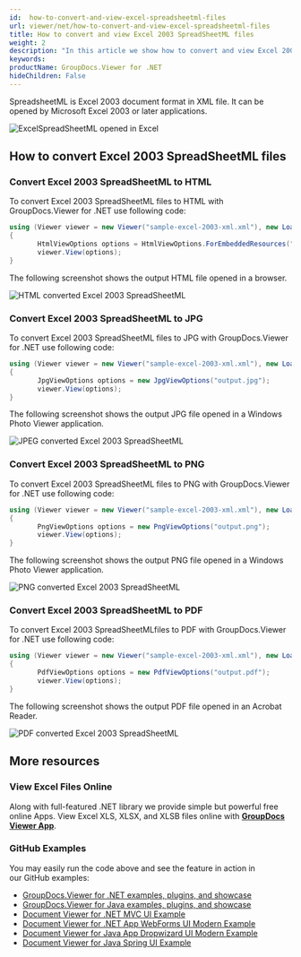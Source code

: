 ```yaml
---
id:  how-to-convert-and-view-excel-spreadsheetml-files
url: viewer/net/how-to-convert-and-view-excel-spreadsheetml-files
title: How to convert and view Excel 2003 SpreadSheetML files
weight: 2
description: "In this article we show how to convert and view Excel 2003 SpreadSheetML files with GroupDocs.Viewer within your .NET applications."
keywords: 
productName: GroupDocs.Viewer for .NET
hideChildren: False
---
```

SpreadsheetML is Excel 2003 document format in XML file. It can be opened by Microsoft Excel 2003 or later applications.

![ExcelSpreadSheetML opened in Excel](viewer/net/images/how-to-convert-and-view-excel-spreadsheetml-files/spreadsheetml-in-excel.png)

## How to convert Excel 2003 SpreadSheetML files

### Convert Excel 2003 SpreadSheetML to HTML

To convert Excel 2003 SpreadSheetML files to HTML with GroupDocs.Viewer for .NET use following code:

```csharp
using (Viewer viewer = new Viewer("sample-excel-2003-xml.xml"), new LoadOptions(FileType.Excel2003XML))
{
       HtmlViewOptions options = HtmlViewOptions.ForEmbeddedResources("output.html");
       viewer.View(options);
}
```

The following screenshot shows the output HTML file opened in a browser.

![HTML converted Excel 2003 SpreadSheetML](viewer/net/images/how-to-convert-and-view-excel-spreadsheetml-files/spreadsheetml-in-html.png)

### Convert Excel 2003 SpreadSheetML to JPG

To convert Excel 2003 SpreadSheetML files to JPG with GroupDocs.Viewer for .NET use following code:

```csharp
using (Viewer viewer = new Viewer("sample-excel-2003-xml.xml"), new LoadOptions(FileType.Excel2003XML))
{
       JpgViewOptions options = new JpgViewOptions("output.jpg");
       viewer.View(options);
}
```

The following screenshot shows the output JPG file opened in a Windows Photo Viewer application.

![JPEG converted Excel 2003 SpreadSheetML](viewer/net/images/how-to-convert-and-view-excel-spreadsheetml-files/spreadsheetml-in-jpg.png)

### Convert Excel 2003 SpreadSheetML to PNG

To convert Excel 2003 SpreadSheetML files to PNG with GroupDocs.Viewer for .NET use following code:

```csharp
using (Viewer viewer = new Viewer("sample-excel-2003-xml.xml"), new LoadOptions(FileType.Excel2003XML))
{
       PngViewOptions options = new PngViewOptions("output.png");
       viewer.View(options);
}
```

The following screenshot shows the output PNG file opened in a Windows Photo Viewer application.

![PNG converted Excel 2003 SpreadSheetML](viewer/net/images/how-to-convert-and-view-excel-spreadsheetml-files/spreadsheetml-in-png.png)

### Convert Excel 2003 SpreadSheetML to PDF

To convert Excel 2003 SpreadSheetMLfiles to PDF with GroupDocs.Viewer for .NET use following code:

```csharp
using (Viewer viewer = new Viewer("sample-excel-2003-xml.xml"), new LoadOptions(FileType.Excel2003XML))
{
       PdfViewOptions options = new PdfViewOptions("output.pdf");
       viewer.View(options);
}
```

The following screenshot shows the output PDF file opened in an Acrobat Reader.

![PDF converted Excel 2003 SpreadSheetML](viewer/net/images/how-to-convert-and-view-excel-spreadsheetml-files/spreadsheetml-in-pdf.png)

## More resources

### View Excel Files Online

Along with full-featured .NET library we provide simple but powerful free online Apps.
View Excel XLS, XLSX, and XLSB files online with **[GroupDocs Viewer App](https://products.groupdocs.app/viewer/excel)**.

### GitHub Examples

You may easily run the code above and see the feature in action in our GitHub examples:

* [GroupDocs.Viewer for .NET examples, plugins, and showcase](https://github.com/groupdocs-viewer/GroupDocs.Viewer-for-.NET)
* [GroupDocs.Viewer for Java examples, plugins, and showcase](https://github.com/groupdocs-viewer/GroupDocs.Viewer-for-Java)
* [Document Viewer for .NET MVC UI Example](https://github.com/groupdocs-viewer/GroupDocs.Viewer-for-.NET-MVC)
* [Document Viewer for .NET App WebForms UI Modern Example](https://github.com/groupdocs-viewer/GroupDocs.Viewer-for-.NET-WebForms)
* [Document Viewer for Java App Dropwizard UI Modern Example](https://github.com/groupdocs-viewer/GroupDocs.Viewer-for-Java-Dropwizard)
* [Document Viewer for Java Spring UI Example](https://github.com/groupdocs-viewer/GroupDocs.Viewer-for-Java-Spring)
